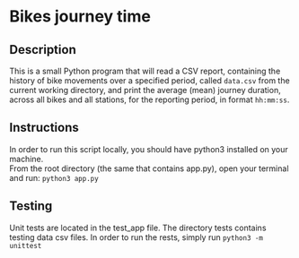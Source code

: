 Bikes journey time
=========
Description
-----------
This is a small Python program that will read a CSV report, containing the history of bike
movements over a specified period, called `data.csv` from the current working directory, and
print the average (mean) journey duration, across all bikes and all stations, for the reporting period, in
format `hh:mm:ss`.<br>

Instructions
------------
In order to run this script locally, you should have python3 installed on your machine. <br>
From the root directory (the same that contains app.py), open your terminal and run: `python3 app.py`

Testing
-------
Unit tests are located in the test_app file. The directory tests contains testing data csv files. In order to run the rests, simply run `python3 -m unittest`